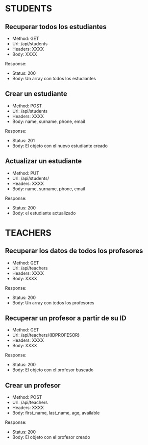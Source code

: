 # STUDENTS

## Recuperar todos los estudiantes

- Method: GET
- Url: /api/students
- Headers: XXXX
- Body: XXXX

Response: 
- Status: 200
- Body: Un array con todos los estudiantes

## Crear un estudiante

- Method: POST
- Url: /api/students
- Headers: XXXX
- Body: name, surname, phone, email

Response: 
- Status: 201
- Body: El objeto con el nuevo estudiante creado



## Actualizar un estudiante

- Method: PUT
- Url: /api/students/<STUDENTID>
- Headers: XXXX
- Body: name, surname, phone, email

Response:
- Status: 200
- Body: el estudiante actualizado













# TEACHERS

## Recuperar los datos de todos los profesores

- Method: GET
- Url: /api/teachers
- Headers: XXXX
- Body: XXXX

Response: 
- Status: 200
- Body: Un array con todos los profesores

## Recuperar un profesor a partir de su ID

- Method: GET
- Url: /api/teachers/{IDPROFESOR}
- Headers: XXXX
- Body: XXXX

Response: 
- Status: 200
- Body: El objeto con el profesor buscado

## Crear un profesor

- Method: POST
- Url: /api/teachers
- Headers: XXXX
- Body: first_name, last_name, age, available

Response: 
- Status: 200
- Body: El objeto con el profesor creado